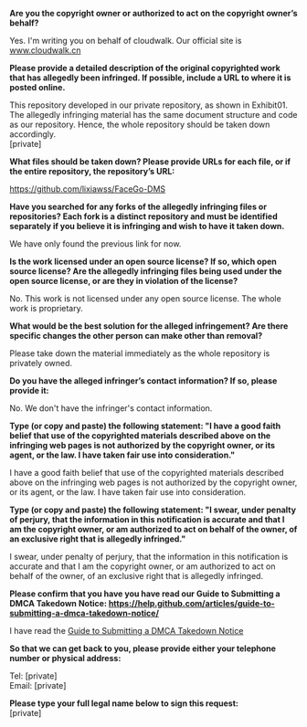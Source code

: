 **Are you the copyright owner or authorized to act on the copyright owner’s behalf?**

Yes. I'm writing you on behalf of cloudwalk. Our official site is www.cloudwalk.cn

**Please provide a detailed description of the original copyrighted work that has allegedly been infringed. If possible, include a URL to where it is posted online.**

This repository developed in our private repository, as shown in Exhibit01. The allegedly infringing material has the same document structure and code as our repository. Hence, the whole repository should be taken down accordingly.  
[private]

**What files should be taken down? Please provide URLs for each file, or if the entire repository, the repository’s URL:**

https://github.com/lixiawss/FaceGo-DMS

**Have you searched for any forks of the allegedly infringing files or repositories? Each fork is a distinct repository and must be identified separately if you believe it is infringing and wish to have it taken down.**

We have only found the previous link for now.

**Is the work licensed under an open source license? If so, which open source license? Are the allegedly infringing files being used under the open source license, or are they in violation of the license?**

No. This work is not licensed under any open source license. The whole work is proprietary.

**What would be the best solution for the alleged infringement? Are there specific changes the other person can make other than removal?**

Please take down the material immediately as the whole repository is privately owned.

**Do you have the alleged infringer’s contact information? If so, please provide it:**

No. We don't have the infringer's contact information.

**Type (or copy and paste) the following statement: "I have a good faith belief that use of the copyrighted materials described above on the infringing web pages is not authorized by the copyright owner, or its agent, or the law. I have taken fair use into consideration."**

I have a good faith belief that use of the copyrighted materials described above on the infringing web pages is not authorized by the copyright owner, or its agent, or the law. I have taken fair use into consideration.

**Type (or copy and paste) the following statement: "I swear, under penalty of perjury, that the information in this notification is accurate and that I am the copyright owner, or am authorized to act on behalf of the owner, of an exclusive right that is allegedly infringed."**

I swear, under penalty of perjury, that the information in this notification is accurate and that I am the copyright owner, or am authorized to act on behalf of the owner, of an exclusive right that is allegedly infringed.

**Please confirm that you have you have read our Guide to Submitting a DMCA Takedown Notice: https://help.github.com/articles/guide-to-submitting-a-dmca-takedown-notice/**

I have read the [Guide to Submitting a DMCA Takedown Notice](https://help.github.com/articles/guide-to-submitting-a-dmca-takedown-notice/)

**So that we can get back to you, please provide either your telephone number or physical address:**

Tel: [private]  
Email: [private]

**Please type your full legal name below to sign this request:**  
[private]

